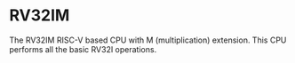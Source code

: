 # RV32IM
The RV32IM RISC-V based CPU with M (multiplication) extension. This CPU performs all the basic RV32I operations. 
